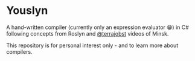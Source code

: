 # Youslyn

A hand-written compiler (currently only an expression evaluator 😁) in C# following concepts from Roslyn and [@terrajobst](https://github.com/terrajobst) videos of Minsk.

This repository is for personal interest only - and to learn more about compilers.
